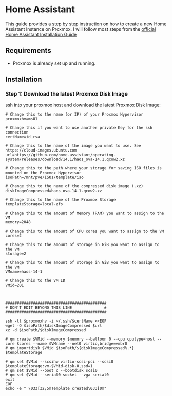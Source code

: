 # Home Assistant

This guide provides a step by step instruction on how to create a new Home Assistant Instance on Proxmox. I will follow most steps from the [official Home Assistant Installation Guide][HA Installation Guide]

## Requirements

* Proxmox is already set up and running.

## Installation

### Step 1: Download the latest Proxmox Disk Image

ssh into your proxmox host and download the latest Proxmox Disk Image:

```shell
# Change this to the name (or IP) of your Proxmox Hypervisor
proxmoxhv=ms01

# Change this if you want to use another private Key for the ssh connection 
certName=id_rsa

# Change this to the name of the image you want to use. See https://cloud-images.ubuntu.com
url=https://github.com/home-assistant/operating-system/releases/download/14.1/haos_ova-14.1.qcow2.xz

# Change this to the path where your storage for saving ISO files is mounted on the Proxmox Hypervisor
isoPath=/mnt/pve/ISOs/template/iso

# Change this to the name of the compressed disk image (.xz)
diskImageCompressed=haos_ova-14.1.qcow2.xz

# Change this to the name of the Proxmox Storage
templateStorage=local-zfs

# Change this to the amount of Memory (RAM) you want to assign to the VM
memory=2048

# Change this to the amount of CPU cores you want to assign to the VM
cores=2

# Change this to the amount of storage in GiB you want to assign to the VM
storage=2

# Change this to the amount of storage in GiB you want to assign to the VM
VMname=haos-14-1

# Change this to the VM ID
VMid=201



############################################
# DON'T EDIT BEYOND THIS LINE              #
############################################

ssh -tt $proxmoxhv -i ~/.ssh/$certName <<EOF
wget -O $isoPath/$diskImageCompressed $url
xz -d $isoPath/$diskImageCompressed

# qm create $VMid --memory $memory --balloon 0 --cpu cputype=host --core $cores --name $VMname --net0 virtio,bridge=vmbr0
# qm importdisk $VMid $isoPath/${diskImageCompressed%.*} $templateStorage

# qm set $VMid --scsihw virtio-scsi-pci --scsi0 $templateStorage:vm-$VMid-disk-0,ssd=1
# qm set $VMid --boot c --bootdisk scsi0
# qm set $VMid --serial0 socket --vga serial0
exit
EOF
echo -e " \033[32;5mTemplate created\033[0m"
```

[HA Installation Guide]: https://www.home-assistant.io/installation/alternative